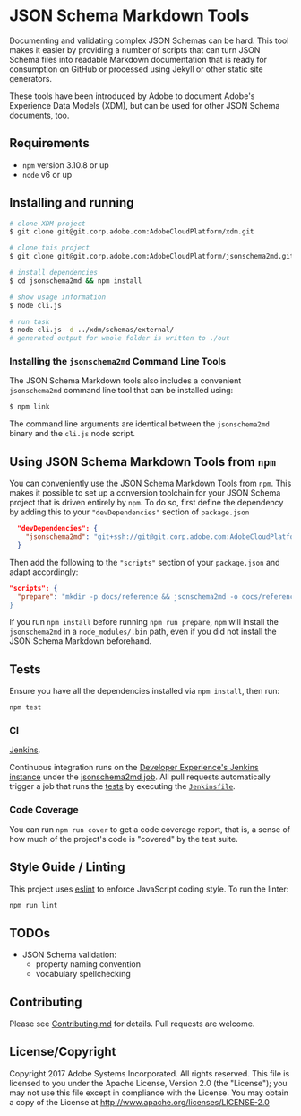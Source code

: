 # JSON Schema Markdown Tools

Documenting and validating complex JSON Schemas can be hard. This tool makes it easier by providing a number of scripts that can turn JSON Schema files into readable Markdown documentation that is ready for consumption on GitHub or processed using Jekyll or other static site generators.

These tools have been introduced by Adobe to document Adobe's Experience Data Models (XDM), but can be used for other JSON Schema documents, too.

## Requirements

- `npm` version 3.10.8 or up
- `node` v6 or up

## Installing and running

```bash
# clone XDM project
$ git clone git@git.corp.adobe.com:AdobeCloudPlatform/xdm.git

# clone this project
$ git clone git@git.corp.adobe.com:AdobeCloudPlatform/jsonschema2md.git

# install dependencies
$ cd jsonschema2md && npm install

# show usage information
$ node cli.js

# run task
$ node cli.js -d ../xdm/schemas/external/
# generated output for whole folder is written to ./out
```

### Installing the `jsonschema2md` Command Line Tools

The JSON Schema Markdown tools also includes a convenient `jsonschema2md` command line tool that can be installed using:

```bash
$ npm link
```

The command line arguments are identical between the `jsonschema2md` binary and the `cli.js` node script.

## Using JSON Schema Markdown Tools from `npm`

You can conveniently use the JSON Schema Markdown Tools from `npm`. This makes it possible to set up a conversion toolchain for your JSON Schema project that is driven entirely by `npm`. To do so, first define the dependency by adding this to your `"devDependencies"` section of `package.json`

```json
  "devDependencies": {
    "jsonschema2md": "git+ssh://git@git.corp.adobe.com:AdobeCloudPlatform/jsonschema2md.git"
  }
```

Then add the following to the `"scripts"` section of your `package.json` and adapt accordingly:

```json
"scripts": {
  "prepare": "mkdir -p docs/reference && jsonschema2md -o docs/reference -d schemas/draft-04
}
```

If you run `npm install` before running `npm run prepare`, `npm` will install the `jsonschema2md` in a `node_modules/.bin` path, even if you did not install the JSON Schema Markdown beforehand.

## Tests

Ensure you have all the dependencies installed via `npm install`, then run:

```bash
npm test
```

### CI

[Jenkins](https://devexp.ci.corp.adobe.com:12001/blue/organizations/jenkins/jsonschema2md/).

Continuous integration runs on the [Developer Experience's Jenkins instance](https://devexp.ci.corp.adobe.com:12001) under the [jsonschema2md job](https://devexp.ci.corp.adobe.com:12001/blue/organizations/jenkins/jsonschema2md/pr). All pull requests automatically trigger a job that runs the [tests](#tests) by executing the [`Jenkinsfile`](Jenkinsfile). 

### Code Coverage

You can run `npm run cover` to get a code coverage report, that is, a sense of how much of the project's code is "covered" by the test suite.

## Style Guide / Linting

This project uses [eslint](https://eslint.org) to enforce JavaScript coding style. To run the linter:

```bash
npm run lint
```

## TODOs

* JSON Schema validation:
  * property naming convention
  * vocabulary spellchecking

## Contributing

Please see [Contributing.md](Contributing.md) for details. Pull requests are welcome.

## License/Copyright

Copyright 2017 Adobe Systems Incorporated. All rights reserved.
This file is licensed to you under the Apache License, Version 2.0 (the "License");
you may not use this file except in compliance with the License. You may obtain a copy
of the License at http://www.apache.org/licenses/LICENSE-2.0
